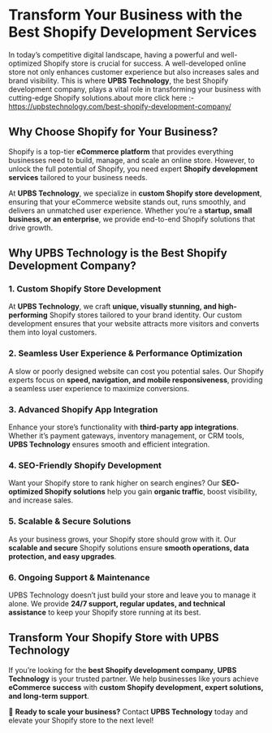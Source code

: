 # Transform Your Business with the Best Shopify Development Services

In today’s competitive digital landscape, having a powerful and well-optimized Shopify store is crucial for success. A well-developed online store not only enhances customer experience but also increases sales and brand visibility. This is where **UPBS Technology**, the best Shopify development company, plays a vital role in transforming your business with cutting-edge Shopify solutions.about more click here :-https://upbstechnology.com/best-shopify-development-company/

## Why Choose Shopify for Your Business?

Shopify is a top-tier **eCommerce platform** that provides everything businesses need to build, manage, and scale an online store. However, to unlock the full potential of Shopify, you need expert **Shopify development services** tailored to your business needs.

At **UPBS Technology**, we specialize in **custom Shopify store development**, ensuring that your eCommerce website stands out, runs smoothly, and delivers an unmatched user experience. Whether you’re a **startup, small business, or an enterprise**, we provide end-to-end Shopify solutions that drive growth.

## Why UPBS Technology is the Best Shopify Development Company?

### 1. Custom Shopify Store Development
At **UPBS Technology**, we craft **unique, visually stunning, and high-performing** Shopify stores tailored to your brand identity. Our custom development ensures that your website attracts more visitors and converts them into loyal customers.

### 2. Seamless User Experience & Performance Optimization
A slow or poorly designed website can cost you potential sales. Our Shopify experts focus on **speed, navigation, and mobile responsiveness**, providing a seamless user experience to maximize conversions.

### 3. Advanced Shopify App Integration
Enhance your store’s functionality with **third-party app integrations**. Whether it’s payment gateways, inventory management, or CRM tools, **UPBS Technology** ensures smooth and efficient integration.

### 4. SEO-Friendly Shopify Development
Want your Shopify store to rank higher on search engines? Our **SEO-optimized Shopify solutions** help you gain **organic traffic**, boost visibility, and increase sales.

### 5. Scalable & Secure Solutions
As your business grows, your Shopify store should grow with it. Our **scalable and secure** Shopify solutions ensure **smooth operations, data protection, and easy upgrades**.

### 6. Ongoing Support & Maintenance
UPBS Technology doesn’t just build your store and leave you to manage it alone. We provide **24/7 support, regular updates, and technical assistance** to keep your Shopify store running at its best.

## Transform Your Shopify Store with UPBS Technology

If you’re looking for the **best Shopify development company**, **UPBS Technology** is your trusted partner. We help businesses like yours achieve **eCommerce success** with **custom Shopify development, expert solutions, and long-term support**.

🚀 **Ready to scale your business?** Contact **UPBS Technology** today and elevate your Shopify store to the next level!

